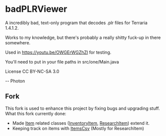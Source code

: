 # badPLRViewer

A incredibly bad, text-only program that decodes .plr files for Terraria 1.4.1.2.

Works to my knowledge, but there's probably a really shitty fuck-up in there somewhere.

Used in https://youtu.be/OWGErWGZhZI for testing.

You'll need to put in your file paths in src/one/Main.java

License CC BY-NC-SA 3.0

-- Photon

## Fork
This fork is used to enhance this project by fixing bugs and upgrading stuff.
What this fork currently done:
 - Made [Item](src/one/Item.java) related classes ([InventoryItem](src/one/InventoryItem.java), [ResearchItem](src/one/ResearchItem.java)) extend it.
 - Keeping track on items with [ItemsCsv](src/one/ItemsCsv.java) (Mostly for ResearchItem)